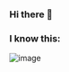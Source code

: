 ### Hi there 👋

### I know this:
![image](https://user-images.githubusercontent.com/32135161/97818470-5f4a5d00-1c81-11eb-801f-1ce1f36ab7d7.png)

<!--
**andresmunevar/andresmunevar** is a ✨ _special_ ✨ repository because its `README.md` (this file) appears on your GitHub profile.

Here are some ideas to get you started:

- 🔭 I’m currently working on ...
- 🌱 I’m currently learning Ruby
- 👯 I’m looking to collaborate on ...
- 🤔 I’m looking for help with ...
- 💬 Ask me about ...
- 📫 How to reach me: www.linkedin.com/in/andresfmunevar
- 😄 Pronouns: ...
- ⚡ Fun fact: ...
-->
